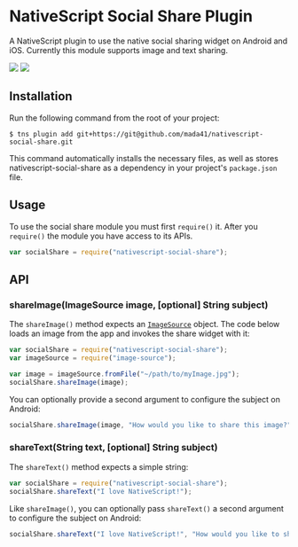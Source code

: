 # NativeScript Social Share Plugin

A NativeScript plugin to use the native social sharing widget on Android and iOS. Currently this module supports image and text sharing.

![](screenshots/ios.png)
![](screenshots/android.png)

## Installation

Run the following command from the root of your project:

```
$ tns plugin add git+https://git@github.com/mada41/nativescript-social-share.git
```

This command automatically installs the necessary files, as well as stores nativescript-social-share as a dependency in your project's `package.json` file.


## Usage

To use the social share module you must first `require()` it. After you `require()` the module you have access to its APIs.

``` js
var socialShare = require("nativescript-social-share");
```

## API

### shareImage(ImageSource image, [optional] String subject)

The `shareImage()` method expects an [`ImageSource`](http://docs.nativescript.org/ApiReference/image-source/ImageSource.html) object. The code below loads an image from the app and invokes the share widget with it:

``` js
var socialShare = require("nativescript-social-share");
var imageSource = require("image-source");

var image = imageSource.fromFile("~/path/to/myImage.jpg");
socialShare.shareImage(image);
```

You can optionally provide a second argument to configure the subject on Android:

``` js
socialShare.shareImage(image, "How would you like to share this image?");
```

### shareText(String text, [optional] String subject)

The `shareText()` method expects a simple string:

``` js
var socialShare = require("nativescript-social-share");
socialShare.shareText("I love NativeScript!");
```

Like `shareImage()`, you can optionally pass `shareText()` a second argument to configure the subject on Android:

``` js
socialShare.shareText("I love NativeScript!", "How would you like to share this text?");
```
